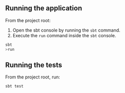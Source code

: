 ## Running the application
From the project root:
1. Open the sbt console by running the `sbt` command.
2. Execute the `run` command inside the `sbt` console.
```bash
sbt
>run
```

## Running the tests
From the project root, run:
```bash
sbt test
```